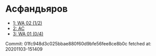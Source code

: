 # Асфандьяров
- [1: WA 02 (1/2)](1.md)
- [2: AC](2.md)
- [3: WA 01 (0/4)](3.md)

Commit: 01fc948d3c025bbae880f60d9bfe56fee8ce8b0c
 fetched at: 20201103-151409
